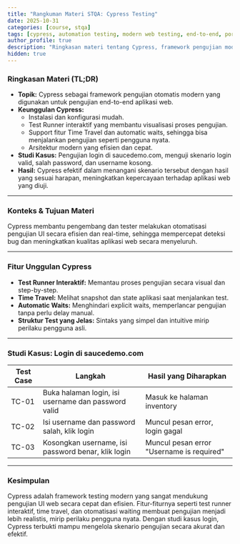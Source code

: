 ```yaml
---
title: "Rangkuman Materi STQA: Cypress Testing"
date: 2025-10-31
categories: [course, stqa]
tags: [cypress, automation testing, modern web testing, end-to-end, portfolio, academic]
author_profile: true
description: "Ringkasan materi tentang Cypress, framework pengujian modern untuk aplikasi web, dalam mata kuliah STQA, membahas fitur, keunggulan, studi kasus login, dan kesimpulan."
hidden: true
---
```


### Ringkasan Materi (TL;DR)

* **Topik:** Cypress sebagai framework pengujian otomatis modern yang digunakan untuk pengujian end-to-end aplikasi web.
* **Keunggulan Cypress:**
  - Instalasi dan konfigurasi mudah.
  - Test Runner interaktif yang membantu visualisasi proses pengujian.
  - Support fitur Time Travel dan automatic waits, sehingga bisa menjalankan pengujian seperti pengguna nyata.
  - Arsitektur modern yang efisien dan cepat.
* **Studi Kasus:** Pengujian login di saucedemo.com, menguji skenario login valid, salah password, dan username kosong.
* **Hasil:** Cypress efektif dalam menangani skenario tersebut dengan hasil yang sesuai harapan, meningkatkan kepercayaan terhadap aplikasi web yang diuji.

---

### Konteks & Tujuan Materi

Cypress membantu pengembang dan tester melakukan otomatisasi pengujian UI secara efisien dan real-time, sehingga mempercepat deteksi bug dan meningkatkan kualitas aplikasi web secara menyeluruh.

---

### Fitur Unggulan Cypress

- **Test Runner Interaktif:** Memantau proses pengujian secara visual dan step-by-step.
- **Time Travel:** Melihat snapshot dan state aplikasi saat menjalankan test.
- **Automatic Waits:** Menghindari explicit waits, memperlancar pengujian tanpa perlu delay manual.
- **Struktur Test yang Jelas:** Sintaks yang simpel dan intuitive mirip perilaku pengguna asli.

---

### Studi Kasus: Login di saucedemo.com

| Test Case | Langkah                                             | Hasil yang Diharapkan                     |
|------------|-----------------------------------------------------|------------------------------------------|
| TC-01      | Buka halaman login, isi username dan password valid | Masuk ke halaman inventory             |
| TC-02      | Isi username dan password salah, klik login         | Muncul pesan error, login gagal        |
| TC-03      | Kosongkan username, isi password benar, klik login  | Muncul pesan error "Username is required" |

---

### Kesimpulan

Cypress adalah framework testing modern yang sangat mendukung pengujian UI web secara cepat dan efisien. Fitur-fiturnya seperti test runner interaktif, time travel, dan otomatisasi waiting membuat pengujian menjadi lebih realistis, mirip perilaku pengguna nyata. Dengan studi kasus login, Cypress terbukti mampu mengelola skenario pengujian secara akurat dan efektif.
